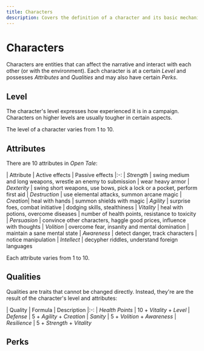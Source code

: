 ```yaml
---
title: Characters
description: Covers the definition of a character and its basic mechanics
---
```


# Characters

Characters are entities that can affect the narrative and interact with each
other (or with the environment). Each character is at a certain *Level* and
possesses *Attributes* and *Qualities* and may also have certain *Perks*.

## Level

The character's level expresses how experienced it is in a campaign.
Characters on higher levels are usually tougher in certain aspects.

The level of a character varies from 1 to 10.

## Attributes

There are 10 attributes in *Open Tale*:

| Attribute | Active effects | Passive effects
|:-:
| *Strength* | swing medium and long weapons, wrestle an enemy to submission | wear heavy armor
| *Dexterity* | swing short weapons, use bows, pick a lock or a pocket, perform first aid
| *Destruction* | use elemental attacks, summon arcane magic
| *Creation*| heal with hands | summon shields with magic
| *Agility* | surprise foes, combat initiative | dodging skills, stealthiness
| *Vitality* | heal with potions, overcome diseases | number of health points, resistance to toxicity
| *Persuasion* | convince other characters, haggle good prices, influence with thoughts
| *Volition* | overcome fear, insanity and mental domination | maintain a sane mental state
| *Awareness* | detect danger, track characters | notice manipulation
| *Intellect* | decypher riddles, understand foreign languages

Each attribute varies from 1 to 10.

## Qualities

Qualities are traits that cannot be changed directly. Instead, they're are the
result of the character's level and attributes:

| Quality | Formula | Description
|:-:
| *Health Points* | 10 + *Vitality* + *Level*
| *Defense* | 5 + *Agility* + *Creation*
| *Sanity* | 5 + *Volition* + *Awareness*
| *Resilience* | 5 + *Strength* + *Vitality*

## Perks
